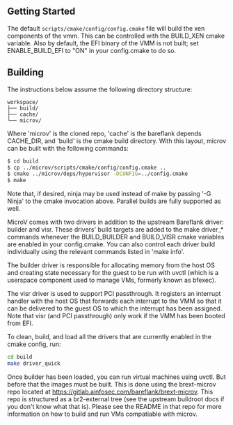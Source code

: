 ## Getting Started

The default `scripts/cmake/config/config.cmake` file will build the xen
components of the vmm. This can be controlled with the BUILD_XEN cmake
variable. Also by default, the EFI binary of the VMM is not built; set
ENABLE_BUILD_EFI to "ON" in your config.cmake to do so.

## Building

The instructions below assume the following directory structure:

```
workspace/
├── build/
├── cache/
└── microv/
```

Where 'microv' is the cloned repo, 'cache' is the bareflank depends
CACHE_DIR, and 'build' is the cmake build directory. With this layout,
microv can be built with the following commands:

```bash
$ cd build
$ cp ../microv/scripts/cmake/config/config.cmake ..
$ cmake ../microv/deps/hypervisor -DCONFIG=../config.cmake
$ make
```

Note that, if desired, ninja may be used instead of make by passing '-G Ninja'
to the cmake invocation above. Parallel builds are fully supported as well.

MicroV comes with two drivers in addition to the upstream Bareflank driver:
builder and visr. These drivers' build targets are added to the make driver_*
commands whenever the BUILD_BUILDER and BUILD_VISR cmake variables are enabled
in your config.cmake. You can also control each driver build individually using
the relevant commands listed in 'make info'.

The builder driver is responsible for allocating memory from the host OS and
creating state necessary for the guest to be run with uvctl (which is a
userspace component used to manage VMs, formerly known as bfexec).

The visr driver is used to support PCI passthrough. It registers an interrupt
handler with the host OS that forwards each interrupt to the VMM so that it can
be delivered to the guest OS to which the interrupt has been assigned. Note
that visr (and PCI passthrough) only work if the VMM has been booted from EFI.

To clean, build, and load all the drivers that are currently enabled in
the cmake config, run:

```bash
cd build
make driver_quick
```

Once builder has been loaded, you can run virtual machines using uvctl. But
before that the images must be built. This is done using the brext-microv
repo located at https://gitlab.ainfosec.com/bareflank/brext-microv. This
repo is structured as a br2-external tree (see the upstream buildroot docs if
you don't know what that is). Please see the README in that repo for more
information on how to build and run VMs compatiable with microv.
